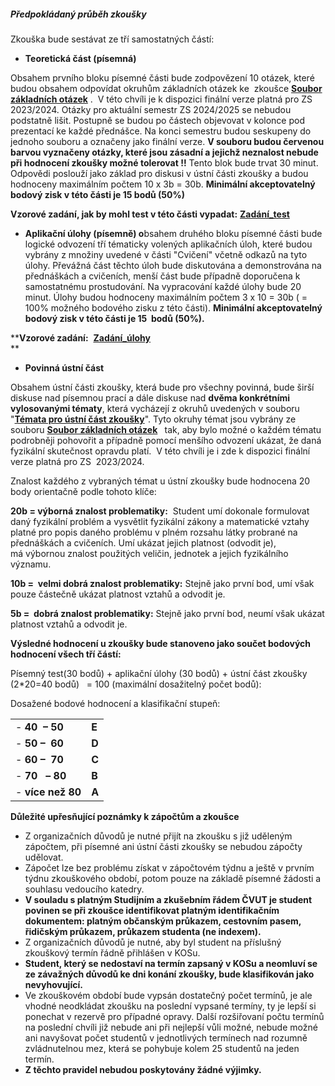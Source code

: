 ##### **Předpokládaný průběh zkoušky**  

Zkouška bude sestávat ze tří samostatných částí:

- **Teoretická část (písemná)**

Obsahem prvního bloku písemné části bude zodpovězení 10 otázek, které budou obsahem odpovídat okruhům základních otázek ke  zkoušce **[Soubor základních otázek](https://moodle.fel.cvut.cz/pluginfile.php/482308/course/section/76159/EMP_Z%C3%A1kladn%C3%AD_ot%C3%A1zky_2022.pdf)** .  V této chvíli je k dispozici finální verze platná pro ZS  2023/2024. Otázky pro aktuální semestr ZS 2024/2025 se nebudou podstatně lišit. Postupně se budou po částech objevovat v kolonce pod prezentací ke každé přednášce. Na konci semestru budou seskupeny do jednoho souboru a označeny jako finální verze. **V souboru budou červenou barvou vyznačeny otázky, které jsou zásadní a jejichž neznalost nebude při hodnocení zkoušky možné tolerovat !!** Tento blok bude trvat 30 minut. Odpovědi poslouží jako základ pro diskusi v ústní části zkoušky a budou hodnoceny maximálním počtem 10 x 3b = 30b. **Minimální akceptovatelný bodový zisk v této části je 15 bodů (50%)**

**Vzorové zadání, jak by mohl test v této části vypadat:** **[Zadání_test](https://moodle.fel.cvut.cz/pluginfile.php/482308/course/section/76159/vzorove_zadani_test.pdf)**

- **Aplikační úlohy (písemně) o**bsahem druhého bloku písemné části bude logické odvození tří tématicky volených aplikačních úloh, které budou vybrány z množiny uvedené v části "Cvičení" včetně odkazů na tyto úlohy. Převážná část těchto úloh bude diskutována a demonstrována na přednáškách a cvičeních, menší část bude případně doporučena k samostatnému prostudování. Na vypracování každé úlohy bude 20 minut. Úlohy budou hodnoceny maximálním počtem 3 x 10 = 30b ( = 100% možného bodového zisku z této části). **Minimální akceptovatelný bodový zisk v této části je 15  bodů (50%).**

****Vzorové zadání:**  **[Zadání_úlohy](https://moodle.fel.cvut.cz/pluginfile.php/482308/course/section/76159/vzorove_zadani_priklady.jpg)**  
**

- **Povinná ústní část**

Obsahem ústní části zkoušky, která bude pro všechny povinná, bude širší diskuse nad písemnou prací a dále diskuse nad **dvěma konkrétními vylosovanými tématy**, která vycházejí z okruhů uvedených v souboru  "**[Témata pro ústní část zkoušky](https://moodle.fel.cvut.cz/pluginfile.php/482308/course/section/76159/T%C3%A9mata_pro_%C3%BAstn%C3%AD_zkou%C5%A1ku_2022%20%282%29.pdf?time=1672247009148)**". Tyto okruhy témat jsou vybrány ze souboru [](https://moodle.fel.cvut.cz/pluginfile.php/482308/course/section/76159/ot%C3%A1zky_B1B17EMP_%20B2B17EMP_%20A1B17EMP_2017_2018%20.pdf)**[Soubor základních otázek](https://moodle.fel.cvut.cz/pluginfile.php/482308/course/section/76159/EMP_Z%C3%A1kladn%C3%AD_ot%C3%A1zky_2022.pdf?time=1672247782712) [](https://moodle.fel.cvut.cz/pluginfile.php/482308/course/section/76159/ot%C3%A1zky_B1B17EMP_%20B2B17EMP_%20A1B17EMP_2017_2018%20.pdf)**  tak, aby bylo možné o každém tématu podrobněji pohovořit a případně pomocí menšího odvození ukázat, že daná fyzikální skutečnost opravdu platí.  V této chvíli je i zde k dispozici finální verze platná pro ZS  2023/2024. 

Znalost každého z vybraných témat u ústní zkoušky bude hodnocena 20 body orientačně podle tohoto klíče:

**20b = výborná znalost problematiky:**  Student umí dokonale formulovat daný fyzikální problém a vysvětlit fyzikální zákony a matematické vztahy platné pro popis daného problému v plném rozsahu látky probrané na přednáškách a cvičeních. Umí ukázat jejich platnost (odvodit je), má výbornou znalost použitých veličin, jednotek a jejich fyzikálního významu.

**10b =  velmi dobrá znalost problematiky:** Stejně jako první bod, umí však pouze částečně ukázat platnost vztahů a odvodit je.

**5b =  dobrá znalost problematiky:** Stejně jako první bod, neumí však ukázat platnost vztahů a odvodit je.

  

**Výsledné hodnocení u zkoušky bude stanoveno jako součet bodových hodnocení všech tří částí:**

Písemný test(30 bodů) + aplikační úlohy (30 bodů) + ústní část zkoušky (2*20=40 bodů)   = 100 (maximální dosažitelný počet bodů):

Dosažené bodové hodnocení a klasifikační stupeň:

|   |   |
|---|---|
|- **40  – 50**|**E**|
|- **50 –  60**|**D**|
|- **60 –  70**|**C**|
|- **70   **–** 80**|**B**|
|- **více než 80**|**A**|

  
**Důležité upřesňující poznámky k zápočtům a zkoušce**

- Z organizačních důvodů je nutné přijít na zkoušku s již uděleným zápočtem, při písemné ani ústní části zkoušky se nebudou zápočty udělovat.
- Zápočet lze bez problému získat v zápočtovém týdnu a ještě v prvním týdnu zkouškového období, potom pouze na základě písemné žádosti a souhlasu vedoucího katedry.
- **V souladu s platným Studijním a zkušebním řádem ČVUT je student povinen se při zkoušce identifikovat platným identifikačním dokumentem: platným občanským průkazem, cestovním pasem, řidičským průkazem, průkazem studenta (ne indexem).**
- Z organizačních důvodů je nutné, aby byl student na příslušný zkouškový termín řádně přihlášen v KOSu.
- **Student, který se nedostaví na termín zapsaný v KOSu a neomluví se ze závažných důvodů ke dni konání zkoušky, bude klasifikován jako nevyhovující.**
- Ve zkouškovém období bude vypsán dostatečný počet termínů, je ale vhodné neodkládat zkoušku na poslední vypsané termíny, ty je lepší si ponechat v rezervě pro případné opravy. Další rozšiřovaní počtu termínů na poslední chvíli již nebude ani při nejlepší vůli možné, nebude možné ani navyšovat počet studentů v jednotlivých termínech nad rozumně zvládnutelnou mez, která se pohybuje kolem 25 studentů na jeden termín.
- **Z těchto pravidel nebudou poskytovány žádné výjimky.**